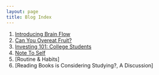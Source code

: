```yaml
---
layout: page
title: Blog Index
---
```


1. [Introducing Brain Flow](/_posts/2017-08-31-introducing-brainflow.md)
2. [Can You Overeat Fruit?](_posts/2016-09-10-eating-fruit.md)
3. [Investing 101: College Students](/_posts/2016-09-11-stocks.md)
4. [Note To Self](https://bjchia.github.io/blog/page2/)
5. [Routine & Habits]
6. [Reading Books is Considering Studying?, A Discussion]
